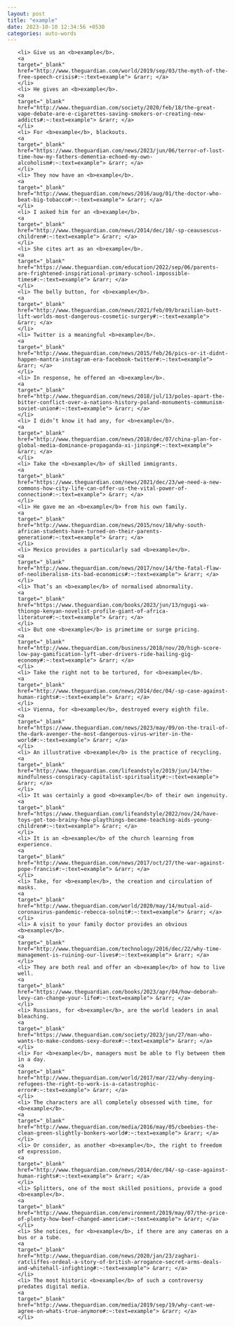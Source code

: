 ```yaml
---
layout: post
title: "example"
date: 2023-10-10 12:34:56 +0530
categories: auto-words
---
```

<ol>

    <li> Give us an <b>example</b>.
    <a 
    target="_blank" 
    href="http://www.theguardian.com/world/2019/sep/03/the-myth-of-the-free-speech-crisis#:~:text=example"> &rarr; </a>
    </li>
    <li> He gives an <b>example</b>.
    <a 
    target="_blank" 
    href="http://www.theguardian.com/society/2020/feb/18/the-great-vape-debate-are-e-cigarettes-saving-smokers-or-creating-new-addicts#:~:text=example"> &rarr; </a>
    </li>
    <li> For <b>example</b>, blackouts.
    <a 
    target="_blank" 
    href="https://www.theguardian.com/news/2023/jun/06/terror-of-lost-time-how-my-fathers-dementia-echoed-my-own-alcoholism#:~:text=example"> &rarr; </a>
    </li>
    <li> They now have an <b>example</b>.
    <a 
    target="_blank" 
    href="http://www.theguardian.com/news/2016/aug/01/the-doctor-who-beat-big-tobacco#:~:text=example"> &rarr; </a>
    </li>
    <li> I asked him for an <b>example</b>.
    <a 
    target="_blank" 
    href="http://www.theguardian.com/news/2014/dec/10/-sp-ceausescus-children#:~:text=example"> &rarr; </a>
    </li>
    <li> She cites art as an <b>example</b>.
    <a 
    target="_blank" 
    href="https://www.theguardian.com/education/2022/sep/06/parents-are-frightened-inspirational-primary-school-impossible-times#:~:text=example"> &rarr; </a>
    </li>
    <li> The belly button, for <b>example</b>.
    <a 
    target="_blank" 
    href="http://www.theguardian.com/news/2021/feb/09/brazilian-butt-lift-worlds-most-dangerous-cosmetic-surgery#:~:text=example"> &rarr; </a>
    </li>
    <li> Twitter is a meaningful <b>example</b>.
    <a 
    target="_blank" 
    href="http://www.theguardian.com/news/2015/feb/26/pics-or-it-didnt-happen-mantra-instagram-era-facebook-twitter#:~:text=example"> &rarr; </a>
    </li>
    <li> In response, he offered an <b>example</b>.
    <a 
    target="_blank" 
    href="http://www.theguardian.com/news/2018/jul/13/poles-apart-the-bitter-conflict-over-a-nations-history-poland-monuments-communism-soviet-union#:~:text=example"> &rarr; </a>
    </li>
    <li> I didn’t know it had any, for <b>example</b>.
    <a 
    target="_blank" 
    href="http://www.theguardian.com/news/2018/dec/07/china-plan-for-global-media-dominance-propaganda-xi-jinping#:~:text=example"> &rarr; </a>
    </li>
    <li> Take the <b>example</b> of skilled immigrants.
    <a 
    target="_blank" 
    href="https://www.theguardian.com/news/2021/dec/23/we-need-a-new-commons-how-city-life-can-offer-us-the-vital-power-of-connection#:~:text=example"> &rarr; </a>
    </li>
    <li> He gave me an <b>example</b> from his own family.
    <a 
    target="_blank" 
    href="http://www.theguardian.com/news/2015/nov/18/why-south-african-students-have-turned-on-their-parents-generation#:~:text=example"> &rarr; </a>
    </li>
    <li> Mexico provides a particularly sad <b>example</b>.
    <a 
    target="_blank" 
    href="http://www.theguardian.com/news/2017/nov/14/the-fatal-flaw-of-neoliberalism-its-bad-economics#:~:text=example"> &rarr; </a>
    </li>
    <li> That’s an <b>example</b> of normalised abnormality.
    <a 
    target="_blank" 
    href="https://www.theguardian.com/books/2023/jun/13/ngugi-wa-thiongo-kenyan-novelist-profile-giant-of-africa-literature#:~:text=example"> &rarr; </a>
    </li>
    <li> But one <b>example</b> is primetime or surge pricing.
    <a 
    target="_blank" 
    href="http://www.theguardian.com/business/2018/nov/20/high-score-low-pay-gamification-lyft-uber-drivers-ride-hailing-gig-economy#:~:text=example"> &rarr; </a>
    </li>
    <li> Take the right not to be tortured, for <b>example</b>.
    <a 
    target="_blank" 
    href="http://www.theguardian.com/news/2014/dec/04/-sp-case-against-human-rights#:~:text=example"> &rarr; </a>
    </li>
    <li> Vienna, for <b>example</b>, destroyed every eighth file.
    <a 
    target="_blank" 
    href="https://www.theguardian.com/news/2023/may/09/on-the-trail-of-the-dark-avenger-the-most-dangerous-virus-writer-in-the-world#:~:text=example"> &rarr; </a>
    </li>
    <li> An illustrative <b>example</b> is the practice of recycling.
    <a 
    target="_blank" 
    href="http://www.theguardian.com/lifeandstyle/2019/jun/14/the-mindfulness-conspiracy-capitalist-spirituality#:~:text=example"> &rarr; </a>
    </li>
    <li> It was certainly a good <b>example</b> of their own ingenuity.
    <a 
    target="_blank" 
    href="https://www.theguardian.com/lifeandstyle/2022/nov/24/have-toys-got-too-brainy-how-playthings-became-teaching-aids-young-children#:~:text=example"> &rarr; </a>
    </li>
    <li> It is an <b>example</b> of the church learning from experience.
    <a 
    target="_blank" 
    href="http://www.theguardian.com/news/2017/oct/27/the-war-against-pope-francis#:~:text=example"> &rarr; </a>
    </li>
    <li> Take, for <b>example</b>, the creation and circulation of masks.
    <a 
    target="_blank" 
    href="http://www.theguardian.com/world/2020/may/14/mutual-aid-coronavirus-pandemic-rebecca-solnit#:~:text=example"> &rarr; </a>
    </li>
    <li> A visit to your family doctor provides an obvious <b>example</b>.
    <a 
    target="_blank" 
    href="http://www.theguardian.com/technology/2016/dec/22/why-time-management-is-ruining-our-lives#:~:text=example"> &rarr; </a>
    </li>
    <li> They are both real and offer an <b>example</b> of how to live well.
    <a 
    target="_blank" 
    href="https://www.theguardian.com/books/2023/apr/04/how-deborah-levy-can-change-your-life#:~:text=example"> &rarr; </a>
    </li>
    <li> Russians, for <b>example</b>, are the world leaders in anal bleaching.
    <a 
    target="_blank" 
    href="https://www.theguardian.com/society/2023/jun/27/man-who-wants-to-make-condoms-sexy-durex#:~:text=example"> &rarr; </a>
    </li>
    <li> For <b>example</b>, managers must be able to fly between them in a day.
    <a 
    target="_blank" 
    href="http://www.theguardian.com/world/2017/mar/22/why-denying-refugees-the-right-to-work-is-a-catastrophic-error#:~:text=example"> &rarr; </a>
    </li>
    <li> The characters are all completely obsessed with time, for <b>example</b>.
    <a 
    target="_blank" 
    href="http://www.theguardian.com/media/2016/may/05/cbeebies-the-clean-green-slightly-bonkers-world#:~:text=example"> &rarr; </a>
    </li>
    <li> Or consider, as another <b>example</b>, the right to freedom of expression.
    <a 
    target="_blank" 
    href="http://www.theguardian.com/news/2014/dec/04/-sp-case-against-human-rights#:~:text=example"> &rarr; </a>
    </li>
    <li> Splitters, one of the most skilled positions, provide a good <b>example</b>.
    <a 
    target="_blank" 
    href="http://www.theguardian.com/environment/2019/may/07/the-price-of-plenty-how-beef-changed-america#:~:text=example"> &rarr; </a>
    </li>
    <li> She notices, for <b>example</b>, if there are any cameras on a bus or a tube.
    <a 
    target="_blank" 
    href="http://www.theguardian.com/news/2020/jan/23/zaghari-ratcliffes-ordeal-a-story-of-british-arrogance-secret-arms-deals-and-whitehall-infighting#:~:text=example"> &rarr; </a>
    </li>
    <li> The most historic <b>example</b> of such a controversy predates digital media.
    <a 
    target="_blank" 
    href="http://www.theguardian.com/media/2019/sep/19/why-cant-we-agree-on-whats-true-anymore#:~:text=example"> &rarr; </a>
    </li>